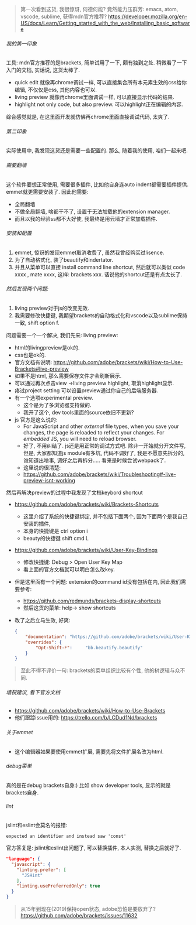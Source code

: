 > 第一次看到这货, 我很惊讶, 何德何能? 竟然能力压群芳: emacs, atom, vscode, sublime, 获得mdn官方推荐? 
> https://developer.mozilla.org/en-US/docs/Learn/Getting_started_with_the_web/Installing_basic_software

###### 我的第一印象

工具: mdn官方推荐的是brackets, 简单试用了一下, 颇有独到之处. 稍微看了一下入门的文档, 实话说, 这货太棒了.

- quick edit   就像再chrome调试一样, 可以直接集合所有本元素生效的css给你编辑, 不仅仅是css, 其他内容也可以.
- living preview   就像再chrome里面调试一样, 可以直接显示代码的结果.
- highlight not only code, but also preview. 可以highlight正在编辑的内容.

综合感觉就是, 在这里面开发就仿佛再chrome里面直接调试代码, 太爽了.

###### 第二印象

实际使用中, 我发现这货还是需要一些配置的. 那么, 随着我的使用, 咱们一起来吧.

###### 需要翻墙

这个软件要想正常使用, 需要很多插件, 比如他自身连auto indent都需要插件提供. emmet就更需要安装了. 因此他需要: 

- 全局翻墙
- 不做全局翻墙, 啥都干不了, 设置于无法加载他的extension manager.
- 而且以我的经验ss都不大好使, 我最终是用云墙才正常加载插件.

###### 安装和配置

1. emmet, 惊讶的发现emmet取消收费了, 虽然我曾经购买过lisence.
2. 为了自动格式化, 装了beautify和indertator.
3. 并且从菜单可以直接 install command line shortcut, 然后就可以类似 code xxxx , mate xxxx, 这样: brackets xxx. 话说他的shortcut还是有点太长了.

###### 然后发现两个问题:

1. living preview对于js的改变无效.
2. 我需要修改快捷键, 我期望brackets的自动格式化和vscode以及sublime保持一致, shift option f. 

问题需要一个一个解决, 我们先来: living preview:

- html的livingpreview是ok的.
- css也是ok的.
- 官方文档有说明: https://github.com/adobe/brackets/wiki/How-to-Use-Brackets#live-preview
- 如果不是html, 那么需要保存文件才会刷新展示.
- 可以通过再次点击view ->living preview highlight, 取消highlight显示.
- 疼过project setting 可以设置preview通过你自己的后端服务器.
- 有一个选项experimental preview. 
  - 这个是为了多浏览器支持做的.
  - 我开了这个, dev tools里面的source依旧不更新?
- js 官方是这么说的:
  - For JavaScript and other *external* file types, when you save your changes, the page is reloaded to reflect your changes. For *embedded* JS, you will need to reload browser.
  - 好了, 不用纠结了. js还是用正常的调试方式吧. 除非一开始就分开文件写, 但是, 大家都知道js module有多坑, 代码不调好了, 我是不愿意先拆分的, 谁知道出啥事, 调好之后再拆分….. 看来是时候尝试webpack了.
  - 这里说的很清楚: 
  - https://github.com/adobe/brackets/wiki/Troubleshooting#-live-preview-isnt-working

然后再解决preview的过程中我发现了文档keybord shortcut

- https://github.com/adobe/brackets/wiki/Brackets-Shortcuts

  - 这里介绍了系统的快捷键绑定, 并不包括下面两个, 因为下面两个是我自己安装的插件, 
  - 本身的快捷键是 ctrl option i
  - beauty的快捷键 shift cmd L

- https://github.com/adobe/brackets/wiki/User-Key-Bindings

  - 修改快捷键: Debug > Open User Key Map
  - 看上面的官方文档就可以明白怎么改key.

- 但是这里面有一个问题: extension的command id没有包括在内, 因此我们需要参考: 

  - https://github.com/redmunds/brackets-display-shortcuts
  - 然后这货的菜单: help-> show shortcuts

- 改了之后立马生效, 好爽:

  ```json
  {
      "documentation": "https://github.com/adobe/brackets/wiki/User-Key-Bindings",
      "overrides": {
          "Opt-Shift-F":     "bb.beautify.beautify"
      }
  }
  ```

> 至此不得不评价一句: brackets的菜单组织比较有个性, 他的树逻辑与众不同.

###### 墙裂建议, 看下官方文档

- https://github.com/adobe/brackets/wiki/How-to-Use-Brackets
- 他们跟踪issue用的: https://trello.com/b/LCDud1Nd/brackets

###### 关于emmet

- 这个编辑器如果要使用emmet扩展, 需要先将文件扩展名改为html.

###### debug菜单

真的是在debug brackets自身:) 比如 show developer tools, 显示的就是brackets自身.

###### lint

jslint和eslint会莫名的报错:

```
expected an identifier and instead saw 'const'
```

官方答复是: jslint和eslint出问题了, 可以替换插件, 本人实测, 替换之后就好了.

```json
"language": {
  "javascript": {
    "linting.prefer": [
      "JSHint"
    ],
    "linting.usePreferredOnly": true
  }
}
```

> 从15年到现在(2019)保持open状态, adobe恐怕是要放弃了? https://github.com/adobe/brackets/issues/11632